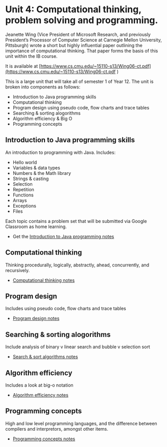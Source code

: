 # Unit 4: Computational thinking, problem solving and programming.

Jeanette Wing (Vice President of Microsoft Research, and previously President’s Processor of Computer Science at Carnegie Mellon University, Pittsburgh) wrote a short but highly influential paper outlining the importance of computational thinking. That paper forms the basis of this unit within the IB course.

It is available at [https://www.cs.cmu.edu/~15110-s13/Wing06-ct.pdf](https://www.cs.cmu.edu/~15110-s13/Wing06-ct.pdf )

This is a large unit that will take all of semester 1 of Year 12. The unit is broken into components as follows: 

* Introduction to Java programming skills
* Computational thinking
* Program design using pseudo code, flow charts and trace tables
* Searching & sorting alogorithms
* Algorithm efficiency & Big O
* Programming concepts

## Introduction to Java programming skills

An introduction to programming with Java. Includes:

* Hello world
* Variables & data types
* Numbers & the Math library
* Strings & casting
* Selection
* Repetition
* Functions
* Arrays
* Exceptions
* Files

Each topic contains a problem set that will be submitted via Google Classroom as home learning. 

* Get the [Introduction to Java programming notes](unit-4-java.pdf)

## Computational thinking

Thinking procedurally, logically, abstractly, ahead, concurrently, and recursively.

* [Computational thinking notes](unit-4-1-computational-thinking.pdf)

## Program design

Includes using pseudo code, flow charts and trace tables

* [Program design notes](unit-4-2-program-design.pdf)

## Searching & sorting alogorithms

Include analysis of binary v linear search and bubble v selection sort

* [Search & sort algorithms notes](unit-4-3-search-sort-algorithms.pdf)

## Algorithm efficiency

Includes a look at big-o notation

* [Algorithm efficiency notes](unit-4-4-algorithm-efficiency.pdf)

## Programming concepts

High and low level programming languages, and the difference between compilers and interpretors, amongst other items.

* [Programming concepts notes](unit-4-5-programming-concepts.pdf)

